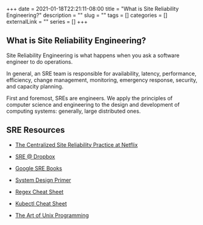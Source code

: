 +++
date = 2021-01-18T22:21:11-08:00
title = "What is Site Reliability Engineering?"
description = ""
slug = ""
tags = []
categories = []
externalLink = ""
series = []
+++

## What is Site Reliability Engineering?

Site Reliability Engineering is what happens when you ask a software engineer to do operations.

In general, an SRE team is responsible for availability, latency, performance, efficiency, change management, monitoring, emergency response, security, and capacity planning.

First and foremost, SREs are engineers. We apply the principles of computer science and engineering to the design and development of computing systems: generally, large distributed ones.

## SRE Resources

- [The Centralized Site Reliability Practice at Netflix](https://netflixtechblog.com/keeping-customers-streaming-the-centralized-site-reliability-practice-at-netflix-205cc37aa9fb)

- [SRE @ Dropbox](https://tammybutow.medium.com/graduating-from-bootcamp-and-interested-in-becoming-a-site-reliability-engineer-b69a38ce858b)

- [Google SRE Books](https://sre.google/books/)

- [System Design Primer](https://github.com/donnemartin/system-design-primer)

- [Regex Cheat Sheet](https://www.geeksforgeeks.org/python-regex-cheat-sheet/)

- [Kubectl Cheat Sheet](https://kubernetes.io/docs/reference/kubectl/cheatsheet/)

- [The Art of Unix Programming](https://nakamotoinstitute.org/static/docs/taoup.pdf)
